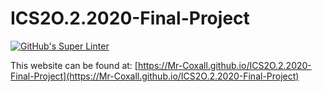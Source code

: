 # ICS2O.2.2020-Final-Project
[![GitHub's Super Linter](https://github.com/Mr-Coxall/ICS2O.2.2020-Final-Project/workflows/GitHub's%20Super%20Linter/badge.svg)](https://github.com/Mr-Coxall/ICS2O.2.2020-Final-Project/actions)

This website can be found at: [https://Mr-Coxall.github.io/ICS2O.2.2020-Final-Project](https://Mr-Coxall.github.io/ICS2O.2.2020-Final-Project)